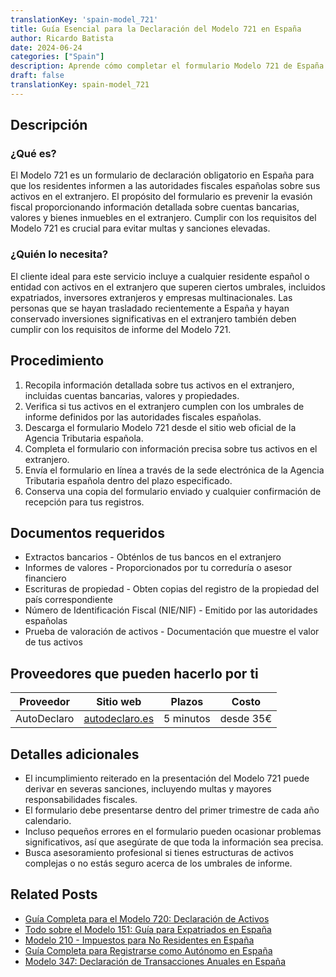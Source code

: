 ```yaml
---
translationKey: 'spain-model_721'
title: Guía Esencial para la Declaración del Modelo 721 en España
author: Ricardo Batista
date: 2024-06-24
categories: ["Spain"]
description: Aprende cómo completar el formulario Modelo 721 de España para declarar activos extranjeros. Instrucciones paso a paso y documentos requeridos incluidos.
draft: false
translationKey: spain-model_721
---
```


## Descripción
### ¿Qué es?
El Modelo 721 es un formulario de declaración obligatorio en España para que los residentes informen a las autoridades fiscales españolas sobre sus activos en el extranjero. El propósito del formulario es prevenir la evasión fiscal proporcionando información detallada sobre cuentas bancarias, valores y bienes inmuebles en el extranjero. Cumplir con los requisitos del Modelo 721 es crucial para evitar multas y sanciones elevadas.

### ¿Quién lo necesita?
El cliente ideal para este servicio incluye a cualquier residente español o entidad con activos en el extranjero que superen ciertos umbrales, incluidos expatriados, inversores extranjeros y empresas multinacionales. Las personas que se hayan trasladado recientemente a España y hayan conservado inversiones significativas en el extranjero también deben cumplir con los requisitos de informe del Modelo 721.

## Procedimiento

1. Recopila información detallada sobre tus activos en el extranjero, incluidas cuentas bancarias, valores y propiedades.
2. Verifica si tus activos en el extranjero cumplen con los umbrales de informe definidos por las autoridades fiscales españolas.
3. Descarga el formulario Modelo 721 desde el sitio web oficial de la Agencia Tributaria española.
4. Completa el formulario con información precisa sobre tus activos en el extranjero.
5. Envía el formulario en línea a través de la sede electrónica de la Agencia Tributaria española dentro del plazo especificado.
6. Conserva una copia del formulario enviado y cualquier confirmación de recepción para tus registros.

## Documentos requeridos

- Extractos bancarios - Obténlos de tus bancos en el extranjero
- Informes de valores - Proporcionados por tu correduría o asesor financiero
- Escrituras de propiedad - Obten copias del registro de la propiedad del país correspondiente
- Número de Identificación Fiscal (NIE/NIF) - Emitido por las autoridades españolas
- Prueba de valoración de activos - Documentación que muestre el valor de tus activos

## Proveedores que pueden hacerlo por ti
| Proveedor        |     Sitio web     |     Plazos    |       Costo      |
| --------------- | --------------- |  :-------------: | :-------------: |
| AutoDeclaro | [autodeclaro.es](https://autodeclaro.es/?ref=26) |  5 minutos | desde 35€ |

## Detalles adicionales

- El incumplimiento reiterado en la presentación del Modelo 721 puede derivar en severas sanciones, incluyendo multas y mayores responsabilidades fiscales.
- El formulario debe presentarse dentro del primer trimestre de cada año calendario.
- Incluso pequeños errores en el formulario pueden ocasionar problemas significativos, así que asegúrate de que toda la información sea precisa.
- Busca asesoramiento profesional si tienes estructuras de activos complejas o no estás seguro acerca de los umbrales de informe.
## Related Posts

- [Guía Completa para el Modelo 720: Declaración de Activos](https://tramitit.com/es/guides/spain/modelo_720/)
- [Todo sobre el Modelo 151: Guía para Expatriados en España](https://tramitit.com/es/guides/spain/modelo_151/)
- [Modelo 210 - Impuestos para No Residentes en España](https://tramitit.com/es/guides/spain/modelo_210/)
- [Guía Completa para Registrarse como Autónomo en España](https://tramitit.com/es/guides/spain/modelo_036/)
- [Modelo 347: Declaración de Transacciones Anuales en España](https://tramitit.com/es/guides/spain/modelo_347/)